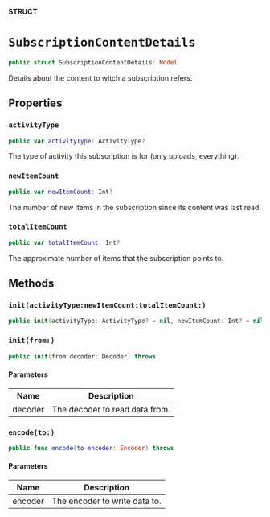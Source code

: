 **STRUCT**

# `SubscriptionContentDetails`

```swift
public struct SubscriptionContentDetails: Model
```

Details about the content to witch a subscription refers.

## Properties
### `activityType`

```swift
public var activityType: ActivityType?
```

The type of activity this subscription is for (only uploads, everything).

### `newItemCount`

```swift
public var newItemCount: Int?
```

The number of new items in the subscription since its content was last read.

### `totalItemCount`

```swift
public var totalItemCount: Int?
```

The approximate number of items that the subscription points to.

## Methods
### `init(activityType:newItemCount:totalItemCount:)`

```swift
public init(activityType: ActivityType? = nil, newItemCount: Int? = nil, totalItemCount: Int? = nil)
```

### `init(from:)`

```swift
public init(from decoder: Decoder) throws
```

#### Parameters

| Name | Description |
| ---- | ----------- |
| decoder | The decoder to read data from. |

### `encode(to:)`

```swift
public func encode(to encoder: Encoder) throws
```

#### Parameters

| Name | Description |
| ---- | ----------- |
| encoder | The encoder to write data to. |